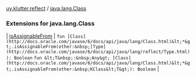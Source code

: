 [uy.klutter.reflect](../index.md) / [java.lang.Class](.)


### Extensions for java.lang.Class


| [isAssignableFrom](is-assignable-from.md) | `fun [Class](http://docs.oracle.com/javase/6/docs/api/java/lang/Class.html)&lt;*&gt;.isAssignableFrom(other:&nbsp;[Type](http://docs.oracle.com/javase/6/docs/api/java/lang/reflect/Type.html)): Boolean`
`fun &lt;T&nbsp;:&nbsp;Any&gt; [Class](http://docs.oracle.com/javase/6/docs/api/java/lang/Class.html)&lt;*&gt;.isAssignableFrom(other:&nbsp;KClass&lt;T&gt;): Boolean` |

